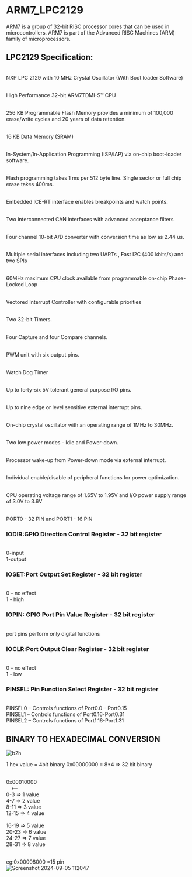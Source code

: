 # ARM7_LPC2129

ARM7 is a group of 32-bit RISC processor cores that can be used in microcontrollers. ARM7 is part of the Advanced RISC Machines (ARM) family of microprocessors.

## LPC2129 Specification:

<br> NXP LPC 2129 with 10 MHz Crystal Oscillator (With Boot loader Software)

<br> High Performance 32-bit ARM7TDMI-S™ CPU

<br> 256 KB Programmable Flash Memory provides a minimum of 100,000 erase/write cycles and 20 years of data retention.

<br> 16 KB Data Memory (SRAM)

<br> In-System/In-Application Programming (ISP/IAP) via on-chip boot-loader software. 

<br> Flash programming takes 1 ms per 512 byte line. Single sector or full chip erase takes 400ms.

<br> Embedded ICE-RT interface enables breakpoints and watch points.

<br> Two interconnected CAN interfaces with advanced acceptance filters

<br> Four channel 10-bit A/D converter with conversion time as low as 2.44 us.

<br> Multiple serial interfaces including two UARTs , Fast I2C (400 kbits/s) and two SPIs 

<br> 60MHz maximum CPU clock available from programmable on-chip Phase-Locked Loop 

<br> Vectored Interrupt Controller with configurable priorities

<br> Two 32-bit Timers. 

<br> Four Capture and four Compare channels. 

<br> PWM unit with six output pins.

<br> Watch Dog Timer

<br> Up to forty-six 5V tolerant general purpose I/O pins. 

<br> Up to nine edge or level sensitive external interrupt pins. 

<br> On-chip crystal oscillator with an operating range of 1MHz to 30MHz. 

<br> Two low power modes - Idle and Power-down. 

<br> Processor wake-up from Power-down mode via external interrupt. 

<br> Individual enable/disable of peripheral functions for power optimization. 

<br> CPU operating voltage range of 1.65V to 1.95V and I/O power supply range of 3.0V to 3.6V

<br> PORT0 - 32 PIN  and  PORT1 - 16 PIN

### IODIR:GPIO Direction Control Register - 32 bit register
<br> 0-input
<br> 1-output

### IOSET:Port Output Set Register - 32 bit register
<br> 0 - no effect
<br> 1 - high

### IOPIN: GPIO Port Pin Value Register - 32 bit register
<br> port pins perform only digital functions

### IOCLR:Port Output Clear Register - 32 bit register
<br> 0 - no effect
<br> 1 - low

### PINSEL: Pin Function Select Register - 32 bit register
<br> PINSEL0 – Controls functions of Port0.0 – Port0.15
<br> PINSEL1 – Controls functions of Port0.16-Port0.31
<br> PINSEL2 – Controls functions of Port1.16-Port1.31


## BINARY TO HEXADECIMAL CONVERSION

![b2h](https://github.com/user-attachments/assets/c38418aa-aa48-46aa-bb84-6c4d9ac992a4)

1 hex value = 4bit binary
0x00000000 = 8*4 => 32 bit binary


<br> 0x00010000
<br> &ensp;&ensp;<--
<br> 0-3  => 1 value
<br> 4-7  => 2 value
<br> 8-11  => 3 value
<br> 12-15  => 4 value    
<br> 16-19  => 5 value
<br> 20-23  => 6 value
<br> 24-27  => 7 value
<br> 28-31  => 8 value

<br> eg:0x00008000 =15 pin
<br>
![Screenshot 2024-09-05 112047](https://github.com/user-attachments/assets/2e012987-4a5d-4aea-95b6-f4e586099a23)


  



